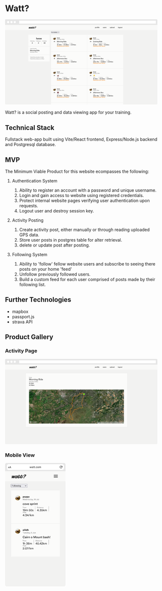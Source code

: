 # Watt?

![Feed Page](feed.png)

Watt? is a social posting and data viewing app for your training.

## Technical Stack

Fullstack web-app built using Vite/React frontend, Express/Node.js backend and Postgresql database.

## MVP

The Minimum Viable Product for this website ecompasses the following:

1. Authentication System

    1. Ability to register an account with a password and unique username.
    2. Login and gain access to website using registered credentials.
    3. Protect internal website pages verifying user authentication upon requests.
    4. Logout user and destroy session key.

2. Activity Posting

    1. Create activity post, either manually or through reading uploaded GPS data.
    2. Store user posts in postgres table for alter retrieval.
    3. delete or update post after posting.

3. Following System

    1. Ability to 'follow' fellow website users and subscribe to seeing there posts on your home 'feed'
    2. Unfollow previously followed users.
    3. Build a custom feed for each user comprised of posts made by their following list.

## Further Technologies

-   mapbox
-   passport.js
-   strava API

## Product Gallery

### Activity Page

![Activity Page](activity.png)

### Mobile View

<img src="phone.png" width="200" >
